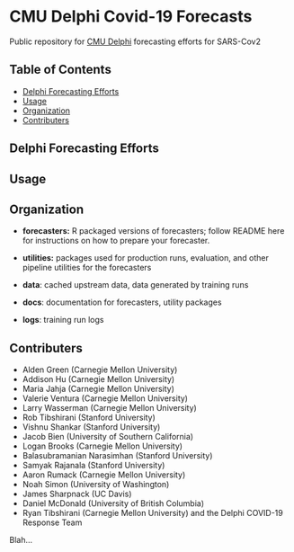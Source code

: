 # CMU Delphi Covid-19 Forecasts

Public repository for [CMU Delphi](https://delphi.cmu.edu) forecasting efforts for SARS-Cov2

## Table of Contents

* [Delphi Forecasting Efforts](#delphi-forecasting-efforts)
* [Usage](#usage)
* [Organization](#organization)
* [Contributers](#contributers)

## Delphi Forecasting Efforts

## Usage

## Organization

* **forecasters:** R packaged versions of forecasters; follow README here for instructions on how to prepare your forecaster.

* **utilities:** packages used for production runs, evaluation, and other pipeline utilities for the forecasters

* **data**: cached upstream data, data generated by training runs

* **docs**: documentation for forecasters, utility packages

* **logs**: training run logs

## Contributers

- Alden Green (Carnegie Mellon University)
- Addison Hu (Carnegie Mellon University)
- Maria Jahja (Carnegie Mellon University)
- Valerie Ventura (Carnegie Mellon University)
- Larry Wasserman (Carnegie Mellon University)
- Rob Tibshirani (Stanford University)
- Vishnu Shankar (Stanford University)
- Jacob Bien (University of Southern California)
- Logan Brooks (Carnegie Mellon University)
- Balasubramanian Narasimhan (Stanford University)
- Samyak Rajanala (Stanford University)
- Aaron Rumack (Carnegie Mellon University)
- Noah Simon (University of Washington)
- James Sharpnack (UC Davis)
- Daniel McDonald (University of British Columbia)
- Ryan Tibshirani (Carnegie Mellon University)
and the Delphi COVID-19 Response Team


Blah...
